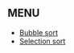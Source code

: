 ## MENU

- [Bubble sort](./src/main/Bubble_sort.java)
- [Selection sort](/main/Selection_sort.java)

